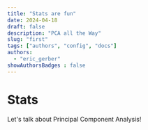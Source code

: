 ```yaml
---
title: "Stats are fun"
date: 2024-04-18
draft: false
description: "PCA all the Way"
slug: "first"
tags: ["authors", "config", "docs"]
authors:
  - "eric_gerber"
showAuthorsBadges : false
---
```


# Stats 

Let's talk about Principal Component Analysis!

